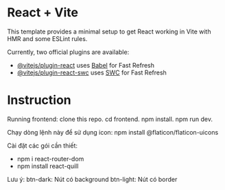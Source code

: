 # React + Vite

This template provides a minimal setup to get React working in Vite with HMR and some ESLint rules.

Currently, two official plugins are available:

- [@vitejs/plugin-react](https://github.com/vitejs/vite-plugin-react/blob/main/packages/plugin-react/README.md) uses [Babel](https://babeljs.io/) for Fast Refresh
- [@vitejs/plugin-react-swc](https://github.com/vitejs/vite-plugin-react-swc) uses [SWC](https://swc.rs/) for Fast Refresh

# Instruction

Running frontend: clone this repo. cd frontend. npm install. npm run dev.

Chạy dòng lệnh này để sử dụng icon: npm install @flaticon/flaticon-uicons

Cài đặt các gói cần thiết: 
- npm i react-router-dom
- npm install react-quill

Lưu ý:
btn-dark: Nút có background
btn-light: Nút có border